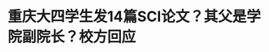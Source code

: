 <!DOCTYPE html>
<html lang="zh-CN">

<head>
    
<title>重庆大四学生发14篇SCI论文？其父是学院副院长？校方回应_腾讯新闻</title>
<meta name="keywords" content="sci论文,刘某华,重庆大学,重庆,论文,化学化工学院,发明专利,本科生,大四">
<meta name="description" content="封面新闻记者      5月7日，《重庆这8位同学获国家奖学金》的微信公众号推文提到，来自重庆大学化学化工学院四年级的学生刘某乔已发表十余篇SCI论文，并获得多项国家发明专利授权。有网友质疑：作为本....">
<meta name="author" content="腾讯网">
<meta name="copyright" content="Copyright 1998 - 2025 Tencent. All Rights Reserved">
<meta property="og:type" content="news" />

<meta property="og:title" content="重庆大四学生发14篇SCI论文？其父是学院副院长？校方回应_腾讯新闻" />
<meta property="og:description" content="封面新闻记者      5月7日，《重庆这8位同学获国家奖学金》的微信公众号推文提到，来自重庆大学化学化工学院四年级的学生刘某乔已发表十余篇SCI论文，并获得多项国家发明专利授权。有网友质疑：作为本...." />
<meta property="og:url" content="https://news.qq.com/rain/a/20250508A08HMK00" />
<meta property="og:image" content="https://inews.gtimg.com/news_ls/Oyx5xnhVwDQJm0YjJiZgPdUQU7xaWGm0tjPOfzeGyphLMAA_640330/0" />
<meta property="article:author" content="封面新闻" />
<meta property="article:published_time" content="2025-05-08 20:11:09" />
<meta property="category" content="edu" />

<meta name="baidu-site-verification" content="jJeIJ5X7pP" />
    <meta charset="utf-8" />
<meta http-equiv="X-UA-Compatible" content="IE=Edge" />
<meta name="viewport" content="width=device-width, initial-scale=1, shrink-to-fit=no" />
<link rel="dns-prefetch" href="mat1.gtimg.com">
<link rel="dns-prefetch" href="i.news.qq.com">
<link rel="shortcut icon" href="https://mat1.gtimg.com/qqcdn/qqindex2021/favicon.ico">
<script nomodule="true" src="https://mat1.gtimg.com/qqcdn/qqindex2021/common-static/20240515201444/core3-37-1.min.js"></script>
<script>
  try {
    if (!window.IntersectionObserver) {
      var observerScript = document.createElement('script');
      observerScript.src = "https://mat1.gtimg.com/qqcdn/qqindex2021/common-static/20241024141058/intersection-observer-polyfill.js";
      document.head.appendChild(observerScript);
    }
  } catch (error) {}
</script>

<script>
  try {
    if (!Element.prototype.scrollTo) {
      var scrollScript = document.createElement('script');
      scrollScript.src = "https://mat1.gtimg.com/qqcdn/qqindex2021/common-static/20241025153001/scroll-behavior-polyfill.js";
      document.head.appendChild(scrollScript);
    }
  } catch (error) {}
</script>
<script>
  try {
    if ('scrollRestoration' in window.history) {
      window.history.scrollRestoration = 'manual';
    }
    window.isPcClient = Boolean(window.electron) && (
      window.navigator.userAgent.indexOf('pc-client') > 0 ||
      window.navigator.userAgent.indexOf('TencentNews') > 0
    );
  } catch {}
</script>
<script>
  try {
    if (window.isPcClient) {
      var bodyStyle = document.createElement('style');
      bodyStyle.innerText = 'body{ zoom: 0.95 }';
      document.head.appendChild(bodyStyle);
    }
  } catch {}
</script>
<script>
  window.DATA = {"url":"https://view.inews.qq.com/a/20250508A08HMK00","article_id":"20250508A08HMK00","article_type":"0","title":"重庆大四学生发14篇SCI论文？其父是学院副院长？校方回应","desc":"封面新闻记者      5月7日，《重庆这8位同学获国家奖学金》的微信公众号推文提到，来自重庆大学化学化工学院四年级的学生刘某乔已发表十余篇SCI论文，并获得多项国家发明专利授权。有网友质疑：作为本....","iNewsRecommendLevel":1,"abstract":"封面新闻记者      5月7日，《重庆这8位同学获国家奖学金》的微信公众号推文提到，来自重庆大学化学化工学院四年级的学生刘某乔已发表十余篇SCI论文，并获得多项国家发明专利授权。有网友质疑：作为本....","catalog1":"edu","ad_channel_sign":"edu","introduction":"","media":"封面新闻","media_id":"5109115","pubtime":"2025-05-08 20:11:09","comment_id":"8410325562","political":0,"cmsId":"20250508A08HMK00","cms_id":"20250508A08HMK00","closeAllAd":0,"closeAllFavorite":false,"originContent":{"directory":{"ai_list":null,"enable":2,"list":null},"key_points_show":["重庆大学化学化工学院四年级学生刘某乔已发表14篇SCI论文，并获得多项国家发明专利授权，引发网友质疑其学术能力。","然而，通过中国知网检索发现，这些发明专利的第一发明人均非刘某乔，其中有12项第一作者为刘某华，其余两项也出现了刘某华的名字。","刘某华系重庆大学研究生院副院长、教授，与刘某乔系父女关系。","重庆大学化学化工学院相关工作人员表示，学校已关注到相关情况，相关部门正在调查处理中。"],"text":"\u003cdiv class=\"rich_media_content\"\u003e\u003c!--NO_AD_ERROR_3_2I1--\u003e\u003cp style=\"line-height: 30px; margin-bottom: 30px; text-align: justify\" class=\"formatted\"\u003e\u003cspan style=\"font-size: 19px\"\u003e封面新闻记者\u003c/span\u003e\u003c/p\u003e\u003cp style=\"line-height: 30px; margin-bottom: 30px; text-align: justify\" class=\"formatted\"\u003e\u003cspan style=\"font-size: 19px\"\u003e5月7日，《重庆这8位同学获国家奖学金》的微信公众号推文提到，来自重庆大学化学化工学院四年级的学生刘某乔已发表十余篇SCI论文，并获得多项国家发明专利授权。有网友质疑：作为本科生的刘某乔，是否真的取得如此惊人成就？\u003c/span\u003e\u003c!--NO_AD_0--\u003e\u003c!--EOP_0--\u003e\u003c/p\u003e\u003c!--PARAGRAPH_0--\u003e\u003cp style=\"line-height: 30px; margin-bottom: 30px; text-align: justify\" class=\"formatted\"\u003e\u003cspan style=\"font-size: 19px\"\u003e对此，重庆大学化学化工学院相关工作人员向封面新闻回应称，学校已关注到相关情况，相关部门正在调查处理中。\u003c/span\u003e\u003c/p\u003e\u003cp style=\"line-height: 30px; margin-bottom: 30px; text-align: justify\" class=\"formatted min-title\"\u003e\u003cspan style=\"font-size: 21px\"\u003e\u003cstrong\u003e网友质疑刘某乔学术能力\u003c/strong\u003e\u003c/span\u003e\u003c/p\u003e\u003cp style=\"line-height: 30px; margin-bottom: 30px; text-align: justify\" class=\"formatted\"\u003e\u003cspan style=\"font-size: 19px\"\u003e该推文写明，刘某乔是重庆大学化学化工学院化学工程与工艺专业2021级学生，获“微瑞杯”全国大学生化学实验创新设计大赛西南赛区一等奖。她发表了SCI一区期刊论文5篇、SCI二区期刊论文9篇，并获得了国家发明专利授权3项。此外，她还担任两学期助教，累计工作时长60小时，学业帮扶志愿服务时长累计24小时。\u003c/span\u003e\u003c/p\u003e\u003cp style=\"font-size: 19px; line-height: 30px; margin-bottom: 30px; text-align: center\" data-exeditor-arbitrary-box=\"image-box\"\u003e\u003c!--IMG_0--\u003e\u003c/p\u003e\u003cp style=\"line-height: 30px; margin-bottom: 16px; margin-top: -30px; text-align: center\" class=\"formatted\"\u003e\u003cspan style=\"font-size: 15px\"\u003e\u003cspan style=\"color: rgb(127, 127, 127)\"\u003e公众号推文上介绍刘某乔已发表十余篇SCI论文，并获得多项国家发明专利授权。推文截屏图\u003c/span\u003e\u003c/span\u003e\u003c/p\u003e\u003cp style=\"line-height: 30px; margin-bottom: 30px; text-align: justify\" class=\"formatted\"\u003e\u003cspan style=\"font-size: 19px\"\u003e这份耀眼的简历引发网友们的热议。有网友质疑：“本科生真能发表多篇SCI论文？还能获得多项国家发明专利？”还有网友直言：“别再造神了。”\u003c/span\u003e\u003c/p\u003e\u003cp style=\"line-height: 30px; margin-bottom: 30px; text-align: justify\" class=\"formatted\"\u003e\u003cspan style=\"font-size: 19px\"\u003e针对网友们的疑问，封面新闻记者以“刘某乔”为关键词，在中国知网检索发现，自2016年11月8日至2023年6月2日，共有14项发明专利的发明人包括刘某乔。\u003c/span\u003e\u003c/p\u003e\u003cp style=\"font-size: 19px; line-height: 30px; margin-bottom: 30px; text-align: center\" data-exeditor-arbitrary-box=\"image-box\"\u003e\u003c!--IMG_1--\u003e\u003c/p\u003e\u003cp style=\"line-height: 30px; margin-bottom: 16px; margin-top: -30px; text-align: center\" class=\"formatted\"\u003e\u003cspan style=\"font-size: 15px\"\u003e\u003cspan style=\"color: rgb(127, 127, 127)\"\u003e通过中国知网检索，自2016年11月8日至2023年6月2日，共有14项发明专利的发明人中包括刘某乔、刘某华。网站截图\u003c/span\u003e\u003c/span\u003e\u003c/p\u003e\u003cp style=\"line-height: 30px; margin-bottom: 30px; text-align: justify\" class=\"formatted\"\u003e\u003cspan style=\"font-size: 19px\"\u003e记者梳理发现，这14项发明专利中，10项为“发明公开”，4项为“发明授权”。但这14项发明专利的第一发明人均非刘某乔，其中有12项第一作者为刘某华，其余两项也出现了刘某华的名字。重庆大学官网注明，刘某华系该校研究生院副院长、教授。\u003c/span\u003e\u003c!--NO_AD_1--\u003e\u003c!--EOP_1--\u003e\u003c/p\u003e\u003c!--PARAGRAPH_1--\u003e\u003cp style=\"line-height: 30px; margin-bottom: 30px; text-align: justify\" class=\"formatted\"\u003e\u003cspan style=\"font-size: 19px\"\u003e值得注意的是，这些发明专利的最早申请时间为2016年，按时间推算，当时的刘某乔还在读初中。\u003c/span\u003e\u003c/p\u003e\u003cp style=\"line-height: 30px; margin-bottom: 30px; text-align: justify\" class=\"formatted\"\u003e\u003cspan style=\"font-size: 19px\"\u003e在重庆大学知识产权信息服务中心官网上，也能搜到这项发明专利，显示发明人包括刘某华、谷某银、刘某乔等十多人，刘某乔为第三作者，申请人为重庆大学、重庆市第七中学校。\u003c/span\u003e\u003c/p\u003e\u003cp style=\"font-size: 19px; line-height: 30px; margin-bottom: 30px; text-align: center\" data-exeditor-arbitrary-box=\"image-box\"\u003e\u003c!--IMG_2--\u003e\u003c/p\u003e\u003cp style=\"line-height: 30px; margin-bottom: 16px; margin-top: -30px; text-align: center\" class=\"formatted\"\u003e\u003cspan style=\"font-size: 15px\"\u003e\u003cspan style=\"color: rgb(127, 127, 127)\"\u003e在重庆大学知识产权信息服务中心官网上，也能搜到2016年申请的发明专利中，发明人包括刘某乔。\u003c/span\u003e\u003c/span\u003e\u003c/p\u003e\u003cp style=\"line-height: 30px; margin-bottom: 30px; text-align: justify\" class=\"formatted\"\u003e\u003cspan style=\"font-size: 19px\"\u003e针对SCI论文，记者又以“刘某乔”为关键词通过“谷歌学术”搜索，看到13篇SCI论文带有重庆大学刘某乔的名字。不过，在这些论文中，刘某乔均非第一作者，大多为第三、第四作者，其中11篇论文的作者列表中同样出现了刘某华教授的名字。\u003c/span\u003e\u003c!--NO_AD_2--\u003e\u003c!--EOP_2--\u003e\u003c/p\u003e\u003c!--PARAGRAPH_2--\u003e\u003cp style=\"line-height: 30px; margin-bottom: 30px; text-align: justify\" class=\"formatted\"\u003e\u003cspan style=\"font-size: 19px\"\u003eSCI是科学引文索引（Science Citation IndexTM）的简称，与EI（工程索引）、ISTP（科技会议录索引）并列为世界三大科技文献检索系统，是国际公认的进行科学统计与科学评价的主要检索工具。\u003c/span\u003e\u003c!--NO_AD_3--\u003e\u003c!--EOP_3--\u003e\u003c/p\u003e\u003c!--PARAGRAPH_3--\u003e\u003cp style=\"line-height: 30px; margin-bottom: 30px; text-align: justify\" class=\"formatted min-title\"\u003e\u003cspan style=\"font-size: 21px\"\u003e\u003cstrong\u003e刘某乔成绩疑似与其父关联\u003c/strong\u003e\u003c/span\u003e\u003c/p\u003e\u003cp style=\"line-height: 30px; margin-bottom: 30px; text-align: justify\" class=\"formatted\"\u003e\u003cspan style=\"font-size: 19px\"\u003e今年3月18日，重庆大学学生工作公众号曾发布的一条推文提到，学校组织“研途有你”留学分享会，邀请刘某乔做分享。其中个人介绍为，“刘某乔托福成绩97，GRE成绩322。现已获得加州大学伯克利分校（MSSE,Master）、\u003c!--SECURE_LINK_BEGIN_0--\u003e犹他大学\u003c!--SECURE_LINK_END_0--\u003e（冶金工程PhD，全奖）和\u003c!--SECURE_LINK_BEGIN_1--\u003e哥伦比亚大学\u003c!--SECURE_LINK_END_1--\u003e（化学工程Master）的录取通知”。\u003c/span\u003e\u003c/p\u003e\u003cp style=\"font-size: 19px; line-height: 30px; margin-bottom: 30px; text-align: center\" data-exeditor-arbitrary-box=\"image-box\"\u003e\u003c!--IMG_3--\u003e\u003c/p\u003e\u003cp style=\"line-height: 30px; margin-bottom: 16px; margin-top: -30px; text-align: center\" class=\"formatted\"\u003e\u003cspan style=\"font-size: 15px\"\u003e\u003cspan style=\"color: rgb(127, 127, 127)\"\u003e学校公众号推文曾提到过刘某乔。\u003c/span\u003e\u003c/span\u003e\u003c/p\u003e\u003cp style=\"line-height: 30px; margin-bottom: 30px; text-align: justify\" class=\"formatted\"\u003e\u003cspan style=\"font-size: 19px\"\u003e同时，多位重庆大学学生向封面新闻记者透露，该校化学化工学院原副院长、现研究生院副院长刘某华教授与刘某乔系父女关系。学生们怀疑刘某乔取得的成绩与其父有关联。\u003c/span\u003e\u003c!--NO_AD_4--\u003e\u003c!--EOP_4--\u003e\u003c/p\u003e\u003c!--PARAGRAPH_4--\u003e\u003cp style=\"line-height: 30px; margin-bottom: 30px; text-align: justify\" class=\"formatted\"\u003e\u003cspan style=\"font-size: 19px\"\u003e5月8日，封面新闻记者多次致电重庆大学宣传部，想进一步核实相关问题，但电话均无人接听。\u003c/span\u003e\u003c/p\u003e\u003cp style=\"line-height: 30px; margin-bottom: 30px; text-align: justify\" class=\"formatted\"\u003e\u003cspan style=\"font-size: 19px\"\u003e随后，记者联系上重庆大学化学化工学院，工作人员表示，学校已关注到相关情况，“您说的情况这边也关注到了，相关部门正在调查处理。”\u003c/span\u003e\u003c/p\u003e\u003cdiv type=\"x-list_link\" class=\"qqnews_list_link\" style=\"background-color: #F7F7F7; border-radius: 5px; margin-bottom: 24px; padding: 20px 16px 24px 16px; position: relative; text-align: left\"\u003e\u003cdiv style=\"margin-bottom: 20px\"\u003e\u003cspan style=\"background-image: url(\u0026#39;https://new.inews.gtimg.com/tnews/1d01add9-7272-4aa6-8fa3-af6beaeb5038/icon-day.png\u0026#39;); background-size: cover; display: inline-block; height: 18px; margin-right: 2px; position: relative; top: 3px; width: 18px\"\u003e\u003c/span\u003e\u003cspan style=\"font-size: 16px; font-weight: 600; letter-spacing: 0px; line-height: 16px; text-align: justified\"\u003e最新报道\u003c/span\u003e\u003c/div\u003e\u003cp class=\"link_list\"\u003e\u003c!--LINK_0--\u003e\u003c/p\u003e\u003c/div\u003e\u003cdiv powered-by=\"qqnews_ex-editor\"\u003e\u003c/div\u003e\u003cstyle\u003e.rich_media_content{--news-tabel-th-night-color: #444444;--news-font-day-color: #333;--news-font-night-color: #d9d9d9;--news-bottom-distance: 22px}.rich_media_content p:not([data-exeditor-arbitrary-box=image-box]){letter-spacing:.5px;line-height:30px;margin-bottom:var(--news-bottom-distance);word-wrap:break-word}.rich_media_content{color:var(--news-font-day-color);font-size:18px}@media(prefers-color-scheme:dark){body:not([data-weui-theme=light]):not([dark-mode-disable=true]) .rich_media_content p:not([data-exeditor-arbitrary-box=image-box]){letter-spacing:.5px;line-height:30px;margin-bottom:var(--news-bottom-distance);word-wrap:break-word}body:not([data-weui-theme=light]):not([dark-mode-disable=true]) .rich_media_content{color:var(--news-font-night-color)}}.data_color_scheme_dark .rich_media_content p:not([data-exeditor-arbitrary-box=image-box]){letter-spacing:.5px;line-height:30px;margin-bottom:var(--news-bottom-distance);word-wrap:break-word}.data_color_scheme_dark .rich_media_content{color:var(--news-font-night-color)}.data_color_scheme_dark .rich_media_content{font-size:18px}.rich_media_content p[data-exeditor-arbitrary-box=image-box]{margin-bottom:11px}.rich_media_content\u003ediv:not(.qnt-video),.rich_media_content\u003esection{margin-bottom:var(--news-bottom-distance)}.rich_media_content hr{margin-bottom:var(--news-bottom-distance)}.rich_media_content .link_list{margin:0;margin-top:20px;min-height:0!important}.rich_media_content blockquote{background:#f9f9f9;border-left:6px solid #ccc;margin:1.5em 10px;padding:.5em 10px}.rich_media_content blockquote p{margin-bottom:0!important}.data_color_scheme_dark .rich_media_content blockquote{background:#323232}@media(prefers-color-scheme:dark){body:not([data-weui-theme=light]):not([dark-mode-disable=true]) .rich_media_content blockquote{background:#323232}}.rich_media_content ol[data-ex-list]{--ol-start: 1;--ol-list-style-type: decimal;list-style-type:none;counter-reset:olCounter calc(var(--ol-start,1) - 1);position:relative}.rich_media_content ol[data-ex-list]\u003eli\u003e:first-child::before{content:counter(olCounter,var(--ol-list-style-type)) '. ';counter-increment:olCounter;font-variant-numeric:tabular-nums;display:inline-block}.rich_media_content ul[data-ex-list]{--ul-list-style-type: circle;list-style-type:none;position:relative}.rich_media_content ul[data-ex-list].nonUnicode-list-style-type\u003eli\u003e:first-child::before{content:var(--ul-list-style-type) ' ';font-variant-numeric:tabular-nums;display:inline-block;transform:scale(0.5)}.rich_media_content ul[data-ex-list].unicode-list-style-type\u003eli\u003e:first-child::before{content:var(--ul-list-style-type) ' ';font-variant-numeric:tabular-nums;display:inline-block;transform:scale(0.8)}.rich_media_content ol:not([data-ex-list]){padding-left:revert}.rich_media_content ul:not([data-ex-list]){padding-left:revert}.rich_media_content table{display:table;border-collapse:collapse;margin-bottom:var(--news-bottom-distance)}.rich_media_content table th,.rich_media_content table td{word-wrap:break-word;border:1px solid #ddd;white-space:nowrap;padding:2px 5px}.rich_media_content table th{font-weight:700;background-color:#f0f0f0;text-align:left}.rich_media_content table p{margin-bottom:0!important}.data_color_scheme_dark .rich_media_content table th{background:var(--news-tabel-th-night-color)}@media(prefers-color-scheme:dark){body:not([data-weui-theme=light]):not([dark-mode-disable=true]) .rich_media_content table th{background:var(--news-tabel-th-night-color)}}.rich_media_content .qqnews_image_desc,.rich_media_content p[type=om-image-desc]{line-height:20px!important;text-align:center!important;font-size:14px!important;color:#666!important}.rich_media_content div[data-exeditor-arbitrary-box=wrap]:not([data-exeditor-arbitrary-box-special-style]){max-width:100%}.rich_media_content .qqnews-content{--wmfont: 0;--wmcolor: transparent;font-size:var(--wmfont);color:var(--wmcolor);line-height:var(--wmfont)!important;margin-bottom:var(--wmfont)!important}.rich_media_content .qqnews_sign_emphasis{background:#f7f7f7}.rich_media_content .qqnews_sign_emphasis ol{word-wrap:break-word;border:none;color:#5c5c5c;line-height:28px;list-style:none;margin:14px 0 6px;padding:16px 15px 4px}.rich_media_content .qqnews_sign_emphasis p{margin-bottom:12px!important}.rich_media_content .qqnews_sign_emphasis ol\u003eli\u003ep{padding-left:30px}.rich_media_content .qqnews_sign_emphasis ol\u003eli{list-style:none}.rich_media_content .qqnews_sign_emphasis ol\u003eli\u003ep:first-child::before{margin-left:-30px;content:counter(olCounter,decimal) ''!important;counter-increment:olCounter!important;font-variant-numeric:tabular-nums!important;background:#37f;border-radius:2px;color:#fff;font-size:15px;font-style:normal;text-align:center;line-height:18px;width:18px;height:18px;margin-right:12px;position:relative;top:-1px}.data_color_scheme_dark .rich_media_content .qqnews_sign_emphasis{background:#262626}.data_color_scheme_dark .rich_media_content .qqnews_sign_emphasis ol\u003eli\u003ep{color:#a9a9a9}@media(prefers-color-scheme:dark){body:not([data-weui-theme=light]):not([dark-mode-disable=true]) .rich_media_content .qqnews_sign_emphasis{background:#262626}body:not([data-weui-theme=light]):not([dark-mode-disable=true]) .rich_media_content .qqnews_sign_emphasis ol\u003eli\u003ep{color:#a9a9a9}}.rich_media_content h1,.rich_media_content h2,.rich_media_content h3,.rich_media_content h4,.rich_media_content h5,.rich_media_content h6{margin-bottom:var(--news-bottom-distance);font-weight:700}.rich_media_content h1{font-size:20px}.rich_media_content h2,.rich_media_content h3{font-size:19px}.rich_media_content h4,.rich_media_content h5,.rich_media_content h6{font-size:18px}.rich_media_content li:empty{display:none}.rich_media_content ul,.rich_media_content ol{margin-bottom:var(--news-bottom-distance)}.rich_media_content div\u003ep:only-child{margin-bottom:0!important}.rich_media_content .cms-cke-widget-title-wrap p{margin-bottom:0!important}\u003c/style\u003e\u003c/div\u003e","version":"v2"},"originAttribute":{"IMG_0":{"bigOrigUrl":"https://inews.gtimg.com/news_bt/OtlqN-B2tP6SJjTQipsgEzhqKOtuhZIkPVlpl6pFIWAVEAA/0","compressUrl":"https://inews.gtimg.com/news_bt/OtlqN-B2tP6SJjTQipsgEzhqKOtuhZIkPVlpl6pFIWAVEAA/641","desc":"","fullPic":"1","height":1027,"imgurl0":"https://inews.gtimg.com/news_bt/OtlqN-B2tP6SJjTQipsgEzhqKOtuhZIkPVlpl6pFIWAVEAA/0","imgurl1000":"https://inews.gtimg.com/news_bt/OtlqN-B2tP6SJjTQipsgEzhqKOtuhZIkPVlpl6pFIWAVEAA/1000","islong":0,"origUrl":"https://inews.gtimg.com/news_bt/OtlqN-B2tP6SJjTQipsgEzhqKOtuhZIkPVlpl6pFIWAVEAA/641","size":140,"style":"display: inline-block; max-width: 100%; width: 960px","thumb":"https://inews.gtimg.com/news_bt/OtlqN-B2tP6SJjTQipsgEzhqKOtuhZIkPVlpl6pFIWAVEAA_181x181s/0","url":"https://inews.gtimg.com/news_bt/OtlqN-B2tP6SJjTQipsgEzhqKOtuhZIkPVlpl6pFIWAVEAA/641","width":641},"IMG_1":{"bigOrigUrl":"https://inews.gtimg.com/news_bt/OfUaboTCGrVSTY6cK9ok6ICpN5jTJvre0qYAD25N6afIoAA/0","compressUrl":"https://inews.gtimg.com/news_bt/OfUaboTCGrVSTY6cK9ok6ICpN5jTJvre0qYAD25N6afIoAA/641","desc":"","fullPic":"1","height":1296,"imgurl0":"https://inews.gtimg.com/news_bt/OfUaboTCGrVSTY6cK9ok6ICpN5jTJvre0qYAD25N6afIoAA/0","imgurl1000":"https://inews.gtimg.com/news_bt/OfUaboTCGrVSTY6cK9ok6ICpN5jTJvre0qYAD25N6afIoAA/1000","islong":0,"origUrl":"https://inews.gtimg.com/news_bt/OfUaboTCGrVSTY6cK9ok6ICpN5jTJvre0qYAD25N6afIoAA/641","size":145,"style":"display: inline-block; max-width: 100%; width: 960px","thumb":"https://inews.gtimg.com/news_bt/OfUaboTCGrVSTY6cK9ok6ICpN5jTJvre0qYAD25N6afIoAA_181x181s/0","url":"https://inews.gtimg.com/news_bt/OfUaboTCGrVSTY6cK9ok6ICpN5jTJvre0qYAD25N6afIoAA/641","width":641},"IMG_2":{"bigOrigUrl":"https://inews.gtimg.com/news_bt/O0v5ypOBa0dwgiaygq8XaUbbXcJJrEV8SN6C9K5Z8DB5sAA/0","compressUrl":"https://inews.gtimg.com/news_bt/O0v5ypOBa0dwgiaygq8XaUbbXcJJrEV8SN6C9K5Z8DB5sAA/641","desc":"","fullPic":"1","height":775,"imgurl0":"https://inews.gtimg.com/news_bt/O0v5ypOBa0dwgiaygq8XaUbbXcJJrEV8SN6C9K5Z8DB5sAA/0","imgurl1000":"https://inews.gtimg.com/news_bt/O0v5ypOBa0dwgiaygq8XaUbbXcJJrEV8SN6C9K5Z8DB5sAA/1000","islong":0,"origUrl":"https://inews.gtimg.com/news_bt/O0v5ypOBa0dwgiaygq8XaUbbXcJJrEV8SN6C9K5Z8DB5sAA/641","size":136,"style":"display: inline-block; max-width: 100%; width: 960px","thumb":"https://inews.gtimg.com/news_bt/O0v5ypOBa0dwgiaygq8XaUbbXcJJrEV8SN6C9K5Z8DB5sAA_181x181s/0","url":"https://inews.gtimg.com/news_bt/O0v5ypOBa0dwgiaygq8XaUbbXcJJrEV8SN6C9K5Z8DB5sAA/641","width":641},"IMG_3":{"bigOrigUrl":"https://inews.gtimg.com/news_bt/OKtqTJVnIVrqiDIQyJPzpR5cLk7Ts3ovUQA57pm5wOz2AAA/0","compressUrl":"https://inews.gtimg.com/news_bt/OKtqTJVnIVrqiDIQyJPzpR5cLk7Ts3ovUQA57pm5wOz2AAA/641","desc":"","fullPic":"1","height":1299,"imgurl0":"https://inews.gtimg.com/news_bt/OKtqTJVnIVrqiDIQyJPzpR5cLk7Ts3ovUQA57pm5wOz2AAA/0","imgurl1000":"https://inews.gtimg.com/news_bt/OKtqTJVnIVrqiDIQyJPzpR5cLk7Ts3ovUQA57pm5wOz2AAA/1000","islong":0,"origUrl":"https://inews.gtimg.com/news_bt/OKtqTJVnIVrqiDIQyJPzpR5cLk7Ts3ovUQA57pm5wOz2AAA/641","size":204,"style":"display: inline-block; max-width: 100%; width: 960px","thumb":"https://inews.gtimg.com/news_bt/OKtqTJVnIVrqiDIQyJPzpR5cLk7Ts3ovUQA57pm5wOz2AAA_181x181s/0","url":"https://inews.gtimg.com/news_bt/OKtqTJVnIVrqiDIQyJPzpR5cLk7Ts3ovUQA57pm5wOz2AAA/641","width":641},"LINK_0":{"articletype":"0","enable":"1","id":"20250508A08P1B00","showTitle":"大四本科生已发14篇SCI论文？重庆大学：成立专项工作组核实","timestamp":1746708093,"title":"大四本科生已发14篇SCI论文？重庆大学：成立专项工作组核实","url":"https://view.inews.qq.com/a/20250508A08P1B00"}},"selfDeclare":{},"userAddress":"四川","card":{"chlid":"5109115","chlname":"封面新闻","desc":"封面新闻重点服务网络原住民，提供海量、多元化、个性化、年轻化的新闻与资讯。","icon":"https://inews.gtimg.com/newsapp_ls/0/15494483664/0","msgEntry":1,"uin":"ec72ac0acc00ea1d17e139d4ecf23e72ed","update_frequency":"0","vip_desc":"封面新闻官方账号","vip_icon_night":"http://inews.gtimg.com/newsapp_ls/0/14876049528/0","vip_place":"left","vip_type":"30013","vip_icon":"http://inews.gtimg.com/newsapp_ls/0/14876049251/0","vip_type_new":"30013","suid":"8QMd1nxd5IMauTs=","liveInfo":{"roomID":"1366703417","roomStatus":"2","cms_id":"PLV2025050806256100","article_type":"575"},"cpLevel":1},"interationCount":{"like":47,"collect":27,"share":108},"payment_info":{},"article_is_pay":false,"payment_column_info_v1":{"is_column_pay":false,"read_count_all":0},"tag_info_item":null,"contentWordsNum":1294,"extraProperty":{"FeedbackDetailDisableInsert":1,"zanSkinType":""},"relateWelfare":{},"aiSwitch":true,"isOversize":false,"videoArr":[]};
</script>
<script>
  window.channelInfo = {"channelConfig":{"channelNav":[{"_auto_id":"1","active_alien_img":"","alien_img":"","channel_id":"news_news_home","is_local":"0","link":"https://www.qq.com","name_cn":"首页","name_en":"home"},{"_auto_id":"2","active_alien_img":"","alien_img":"","channel_id":"news_news_top","is_local":"0","link":"","name_cn":"要闻","name_en":"news"},{"_auto_id":"4","active_alien_img":"","alien_img":"","channel_id":"news_news_bj","is_local":"1","link":"","name_cn":"北京","name_en":"bj"},{"_auto_id":"5","active_alien_img":"","alien_img":"","channel_id":"news_news_finance","is_local":"0","link":"","name_cn":"财经","name_en":"finance"},{"_auto_id":"6","active_alien_img":"","alien_img":"","channel_id":"news_news_tech","is_local":"0","link":"","name_cn":"科技","name_en":"tech"},{"_auto_id":"7","active_alien_img":"","alien_img":"","channel_id":"tv","is_local":"0","link":"https://v.qq.com/channel/tv/?ptag=qqnews","name_cn":"电视剧","name_en":"tv"},{"_auto_id":"8","active_alien_img":"","alien_img":"","channel_id":"news_news_qa","is_local":"0","link":"","name_cn":"热问","name_en":"qa"},{"_auto_id":"9","active_alien_img":"","alien_img":"","channel_id":"news_news_ent","is_local":"0","link":"","name_cn":"娱乐","name_en":"ent"},{"_auto_id":"10","active_alien_img":"","alien_img":"","channel_id":"variety","is_local":"0","link":"https://v.qq.com/channel/variety/?ptag=qqnews","name_cn":"综艺","name_en":"variety"},{"_auto_id":"11","active_alien_img":"","alien_img":"","channel_id":"news_news_sports","is_local":"0","link":"","name_cn":"体育","name_en":"sports"},{"_auto_id":"13","active_alien_img":"","alien_img":"","channel_id":"news_news_nba","is_local":"0","link":"","name_cn":"NBA","name_en":"nba"},{"_auto_id":"14","active_alien_img":"","alien_img":"","channel_id":"news_news_world","is_local":"0","link":"","name_cn":"国际","name_en":"world"},{"_auto_id":"15","active_alien_img":"","alien_img":"","channel_id":"news_news_mil","is_local":"0","link":"","name_cn":"军事","name_en":"milite"},{"_auto_id":"16","active_alien_img":"","alien_img":"","channel_id":"news_news_auto","is_local":"0","link":"","name_cn":"汽车","name_en":"auto"},{"_auto_id":"17","active_alien_img":"","alien_img":"","channel_id":"news_news_house","is_local":"0","link":"","name_cn":"房产","name_en":"house"},{"_auto_id":"18","active_alien_img":"","alien_img":"","channel_id":"news_news_edu","is_local":"0","link":"","name_cn":"教育","name_en":"edu"},{"_auto_id":"19","active_alien_img":"","alien_img":"","channel_id":"news_news_antip","is_local":"0","link":"","name_cn":"健康","name_en":"health"},{"_auto_id":"20","active_alien_img":"","alien_img":"","channel_id":"news_news_video","is_local":"0","link":"","name_cn":"视频","name_en":"video"},{"_auto_id":"21","active_alien_img":"","alien_img":"","channel_id":"news_news_game","is_local":"0","link":"","name_cn":"游戏","name_en":"games"},{"_auto_id":"22","active_alien_img":"","alien_img":"","channel_id":"news_news_nchupin","is_local":"0","link":"","name_cn":"眼界","name_en":"chupin"},{"_auto_id":"24","active_alien_img":"","alien_img":"","channel_id":"news_news_football","is_local":"0","link":"","name_cn":"足球","name_en":"football"},{"_auto_id":"25","active_alien_img":"","alien_img":"","channel_id":"news_news_kepu","is_local":"0","link":"","name_cn":"科学","name_en":"kepu"},{"_auto_id":"26","active_alien_img":"","alien_img":"","channel_id":"news_news_digi","is_local":"0","link":"","name_cn":"数码","name_en":"digi"},{"_auto_id":"28","active_alien_img":"","alien_img":"","channel_id":"ymzx","is_local":"0","link":"https://gamer.qq.com/v2/cloudgame/game/96897?ichannel=txxwpc0Ftxxwpc1","name_cn":"元梦之星","name_en":"news_news_ymzx"},{"_auto_id":"31","active_alien_img":"","alien_img":"","channel_id":"movie","is_local":"0","link":"https://v.qq.com/channel/movie/?ptag=qqnews","name_cn":"电影","name_en":"movie"},{"_auto_id":"32","active_alien_img":"","alien_img":"","channel_id":"news_news_esport","is_local":"0","link":"","name_cn":"电竞","name_en":"esport"},{"_auto_id":"34","active_alien_img":"","alien_img":"","channel_id":"news_news_history","is_local":"0","link":"","name_cn":"历史","name_en":"history"},{"_auto_id":"35","active_alien_img":"","alien_img":"","channel_id":"news_news_baby","is_local":"0","link":"","name_cn":"育儿","name_en":"baby"},{"_auto_id":"36","active_alien_img":"","alien_img":"","channel_id":"hbjy","is_local":"0","link":"https://gp.qq.com/act/a20250421mnqlx/news.shtml","name_cn":"和平精英","name_en":"news_news_hbjy"},{"_auto_id":"37","active_alien_img":"","alien_img":"","channel_id":"cloud_gamer","is_local":"0","link":"https://gamer.qq.com/?ichannel=txxwpc0Ftxxwpc1","name_cn":"云游戏","name_en":"cloud_gamer"},{"_auto_id":"38","active_alien_img":"","alien_img":"","channel_id":"news_news_lic","is_local":"0","link":"","name_cn":"理财","name_en":"finance_licai"},{"_auto_id":"39","active_alien_img":"","alien_img":"","channel_id":"news_news_istock","is_local":"0","link":"","name_cn":"股票","name_en":"finance_stock"},{"_auto_id":"40","active_alien_img":"","alien_img":"","channel_id":"ren_min_shi_pin","is_local":"0","link":"https://news.qq.com/omn/author/8QMd3Hld74cbujbY?tab=om_video","name_cn":"人民视频","name_en":"ren_min_shi_pin"},{"_auto_id":"41","active_alien_img":"","alien_img":"","channel_id":"news_news_weather","is_local":"0","link":"https://tianqi.qq.com/index.htm","name_cn":"天气","name_en":"weather"}]}};
</script>
<script>
  window.articleConfig = {"rightConfig":[{"_auto_id":"1","category_key":"default","modules":"{\"moduleList\":[{\"title\":\"作者其他文章\",\"id\":\"user_article\"},{\"title\":\"精选视频\",\"id\":\"video_album\",\"videoType\":\"tag\",\"videoId\":\"aUepxrtchGM=\",\"isSticky\":0},{\"title\":\"下载条\",\"id\":\"download_banner\",\"isSticky\":1},{\"title\":\"热点榜\",\"id\":\"hot_rank_list\",\"isSticky\":1},{\"title\":\"广告推广\",\"id\":\"ssp_ad_module\",\"category\":\"ad_ssp\",\"loid\":\"109\",\"isSticky\":1},{\"title\":\"广告推广位\",\"id\":\"c2s_ad_module\",\"category\":\"right_c2s\",\"path\":\"QQcom_all_Rectangle-1|QQcom_all_Rectangle-2|QQcom_all_Rectangle-3\",\"isSticky\":1}]}"},{"_auto_id":"2","category_key":"ent","modules":"{\"moduleList\":[{\"title\":\"作者其他文章\",\"id\":\"user_article\"},{\"title\":\"精选视频\",\"id\":\"video_album\",\"videoType\":\"tag\",\"videoId\":\"aUepxrtchGM=\"},{\"title\":\"下载条\",\"id\":\"download_banner\",\"isSticky\":1},{\"title\":\"热点榜\",\"id\":\"hot_rank_list\",\"isSticky\":1},{\"title\":\"广告推广\",\"id\":\"ssp_ad_module\",\"category\":\"ad_ssp\",\"loid\":\"109\",\"isSticky\":1},{\"title\":\"广告推广\",\"id\":\"ssp_ad_module\",\"category\":\"ad_ssp\",\"loid\":\"117\",\"isSticky\":1}]}"},{"_auto_id":"3","category_key":"game","modules":"{\"moduleList\":[{\"title\":\"作者其他文章\",\"id\":\"user_article\"},{\"title\":\"精选视频\",\"id\":\"video_album\",\"videoType\":\"tag\",\"videoId\":\"aUepxrtchGM=\"},{\"title\":\"热门游戏\",\"id\":\"recommend_game\",\"isSticky\":0},{\"title\":\"下载条\",\"id\":\"download_banner\",\"isSticky\":1},{\"title\":\"热点榜\",\"id\":\"hot_rank_list\",\"isSticky\":1},{\"title\":\"广告推广\",\"id\":\"ssp_ad_module\",\"category\":\"ad_ssp\",\"loid\":\"109\",\"isSticky\":1},{\"title\":\"广告推广位\",\"id\":\"c2s_ad_module\",\"category\":\"right_c2s\",\"path\":\"QQcom_all_Rectangle-1|QQcom_all_Rectangle-2|QQcom_all_Rectangle-3\",\"isSticky\":1}]}"},{"_auto_id":"4","category_key":"tech","modules":"{\"moduleList\":[{\"title\":\"作者其他文章\",\"id\":\"user_article\"},{\"title\":\"精选视频\",\"id\":\"video_album\",\"videoType\":\"tag\",\"videoId\":\"aUepxrtchGM=\"},{\"title\":\"下载条\",\"id\":\"download_banner\",\"isSticky\":1},{\"title\":\"热点榜\",\"id\":\"hot_rank_list\",\"isSticky\":1},{\"title\":\"广告推广\",\"id\":\"ssp_ad_module\",\"category\":\"ad_ssp\",\"loid\":\"109\",\"isSticky\":1},{\"title\":\"广告推广位\",\"id\":\"c2s_ad_module\",\"category\":\"right_c2s\",\"path\":\"QQcom_all_Rectangle-1|QQcom_all_Rectangle-2|QQcom_all_Rectangle-3\",\"isSticky\":1}]}"},{"_auto_id":"5","category_key":"finance","modules":"{\"moduleList\":[{\"title\":\"作者其他文章\",\"id\":\"user_article\"},{\"title\":\"精选视频\",\"id\":\"video_album\",\"videoType\":\"tag\",\"videoId\":\"aUepxrtchGM=\"},{\"title\":\"下载条\",\"id\":\"download_banner\",\"isSticky\":1},{\"title\":\"热点榜\",\"id\":\"hot_rank_list\",\"isSticky\":1},{\"title\":\"广告推广\",\"id\":\"ssp_ad_module\",\"category\":\"ad_ssp\",\"loid\":\"109\",\"isSticky\":1},{\"title\":\"广告推广位\",\"id\":\"c2s_ad_module\",\"category\":\"right_c2s\",\"path\":\"QQcom_all_Rectangle-1|QQcom_all_Rectangle-2|QQcom_all_Rectangle-3\",\"isSticky\":1}]}"},{"_auto_id":"6","category_key":"news","modules":"{\"moduleList\":[{\"title\":\"作者其他文章\",\"id\":\"user_article\"},{\"title\":\"精选视频\",\"id\":\"video_album\",\"videoType\":\"tag\",\"videoId\":\"aUepxrtchGM=\"},{\"title\":\"下载条\",\"id\":\"download_banner\",\"isSticky\":1},{\"title\":\"热点榜\",\"id\":\"hot_rank_list\",\"isSticky\":1},{\"title\":\"广告推广\",\"id\":\"ssp_ad_module\",\"category\":\"ad_ssp\",\"loid\":\"109\",\"isSticky\":1},{\"title\":\"广告推广位\",\"id\":\"c2s_ad_module\",\"category\":\"right_c2s\",\"path\":\"QQcom_all_Rectangle-1|QQcom_all_Rectangle-2|QQcom_all_Rectangle-3\",\"isSticky\":1}]}"},{"_auto_id":"7","category_key":"fashion","modules":"{\"moduleList\":[{\"title\":\"作者其他文章\",\"id\":\"user_article\"},{\"title\":\"精选视频\",\"id\":\"video_album\",\"videoType\":\"tag\",\"videoId\":\"aUepxrtchGM=\"},{\"title\":\"下载条\",\"id\":\"download_banner\",\"isSticky\":1},{\"title\":\"热点榜\",\"id\":\"hot_rank_list\",\"isSticky\":1},{\"title\":\"广告推广\",\"id\":\"ssp_ad_module\",\"category\":\"ad_ssp\",\"loid\":\"109\",\"isSticky\":1},{\"title\":\"广告推广位\",\"id\":\"c2s_ad_module\",\"category\":\"right_c2s\",\"path\":\"QQcom_all_Rectangle-1|QQcom_all_Rectangle-2|QQcom_all_Rectangle-3\",\"isSticky\":1}]}"},{"_auto_id":"8","category_key":"sports","modules":"{\"moduleList\":[{\"title\":\"作者其他文章\",\"id\":\"user_article\"},{\"title\":\"精选视频\",\"id\":\"video_album\",\"videoType\":\"tag\",\"videoId\":\"aUepxrtchGM=\"},{\"title\":\"下载条\",\"id\":\"download_banner\",\"isSticky\":1},{\"title\":\"热点榜\",\"id\":\"hot_rank_list\",\"isSticky\":1},{\"title\":\"广告推广\",\"id\":\"ssp_ad_module\",\"category\":\"ad_ssp\",\"loid\":\"109\",\"isSticky\":1},{\"title\":\"广告推广位\",\"id\":\"c2s_ad_module\",\"category\":\"right_c2s\",\"path\":\"QQcom_all_Rectangle-1|QQcom_all_Rectangle-2|QQcom_all_Rectangle-3\",\"isSticky\":1}]}"},{"_auto_id":"9","category_key":"health","modules":"{\"moduleList\":[{\"title\":\"作者其他文章\",\"id\":\"user_article\"},{\"title\":\"精选视频\",\"id\":\"video_album\",\"videoType\":\"tag\",\"videoId\":\"aUepxrtchGM=\"},{\"title\":\"下载条\",\"id\":\"download_banner\",\"isSticky\":1},{\"title\":\"热点榜\",\"id\":\"hot_rank_list\",\"isSticky\":1},{\"title\":\"广告推广\",\"id\":\"ssp_ad_module\",\"category\":\"ad_ssp\",\"loid\":\"109\",\"isSticky\":1},{\"title\":\"广告推广位\",\"id\":\"c2s_ad_module\",\"category\":\"right_c2s\",\"path\":\"QQcom_all_Rectangle-1|QQcom_all_Rectangle-2|QQcom_all_Rectangle-3\",\"isSticky\":1}]}"},{"_auto_id":"10","category_key":"nba","modules":"{\"moduleList\":[{\"title\":\"作者其他文章\",\"id\":\"user_article\"},{\"title\":\"精选视频\",\"id\":\"video_album\",\"videoType\":\"tag\",\"videoId\":\"aUepxrtchGM=\"},{\"title\":\"下载条\",\"id\":\"download_banner\",\"isSticky\":1},{\"title\":\"热点榜\",\"id\":\"hot_rank_list\",\"isSticky\":1},{\"title\":\"广告推广\",\"id\":\"ssp_ad_module\",\"category\":\"ad_ssp\",\"loid\":\"109\",\"isSticky\":1},{\"title\":\"广告推广位\",\"id\":\"c2s_ad_module\",\"category\":\"right_c2s\",\"path\":\"QQcom_all_Rectangle-1|QQcom_all_Rectangle-2|QQcom_all_Rectangle-3\",\"isSticky\":1}]}"},{"_auto_id":"11","category_key":"edu","modules":"{\"moduleList\":[{\"title\":\"作者其他文章\",\"id\":\"user_article\"},{\"title\":\"精选视频\",\"id\":\"video_album\",\"videoType\":\"tag\",\"videoId\":\"aUWpxLNdg2c=\"},{\"title\":\"下载条\",\"id\":\"download_banner\",\"isSticky\":1},{\"title\":\"热点榜\",\"id\":\"hot_rank_list\",\"isSticky\":1},{\"title\":\"广告推广\",\"id\":\"ssp_ad_module\",\"category\":\"ad_ssp\",\"loid\":\"109\",\"isSticky\":1},{\"title\":\"广告推广位\",\"id\":\"c2s_ad_module\",\"category\":\"right_c2s\",\"path\":\"QQcom_all_Rectangle-1|QQcom_all_Rectangle-2|QQcom_all_Rectangle-3\",\"isSticky\":1}]}"},{"_auto_id":"12","category_key":"ad","modules":"{\"moduleList\":[{\"title\":\"广告推广\",\"id\":\"ssp_ad_module\",\"category\":\"ad_ssp\",\"loid\":\"109\",\"isSticky\":1},{\"title\":\"广告推广位\",\"id\":\"c2s_ad_module\",\"category\":\"right_c2s\",\"path\":\"QQcom_all_Rectangle-1|QQcom_all_Rectangle-2|QQcom_all_Rectangle-3\",\"isSticky\":1}]}"}],"tonglanAdConfig":[{"_auto_id":"1","modules":"{\"moduleList\":[{\"title\":\"广告推广位\",\"id\":\"top\",\"category\":\"top_c2s\",\"path\":\"QQcom_all_Width1-1\"},{\"title\":\"广告推广位\",\"id\":\"bottom\",\"category\":\"bottom_c2s\",\"path\":\"QQcom_all_Width1-2\"}]}"}],"bottomConfig":[],"videoAdConfig":[{"_auto_id":"1","normal_time":"10","switch":"1","video_count":"0","video_time":"0"}],"rightGameConfig":[{"_auto_id":"2","desc":"连续登录送游戏钻石，群雄共聚称霸沙城","icon":"https://inews.gtimg.com/newsapp_bt/0/0627161037914_3816/0","link":"https://s.iwan.qq.com/opengame/tenvideo/index.html?hidestatusbar=1&hidetitlebar=1&immersive=1&syswebview=1&landscape=1&gameid=49085&url=https%3A%2F%2Fgz-file.91ninthpalace.com%2Fwzzx%2Findex_tencent_iwan.html%20&ref_ele=90015","name":"王者之心2"},{"_auto_id":"3","desc":"上线送VIP！万人同屏横扫沙城","icon":"https://inews.gtimg.com/newsapp_bt/0/0627155752146_4584/0","link":"https://s.iwan.qq.com/opengame/tenvideo/index.html?hidestatusbar=1&hidetitlebar=1&immersive=1&landscape=1&syswebview=1&gameid=47203&url=https%3A%2F%2Fcqss2login.bigrnet.com%2Fiwan%2Fh5%2Fplay%2Floading&ref_ele=90015","name":"传奇盛世"},{"_auto_id":"4","desc":"超高爆率，经典玩法","icon":"https://inews.gtimg.com/newsapp_bt/0/0627160641137_9103/0","link":"https://s.iwan.qq.com/opengame/tenvideo/index.html?hidestatusbar=1&hidetitlebar=1&immersive=1&syswebview=1&gameid=43803&url=https%3A%2F%2Fsdk.mxzgame.com%2FGames%2Fportal%2F108337%2FTXVApp&ref_ele=90015","name":"新不良人"},{"_auto_id":"6","desc":"超多福利登录即领，海量游戏任你畅玩","icon":"https://inews.gtimg.com/newsapp_bt/0/111315495935_3595/0","link":"https://dldir3.qq.com/minigamefile/webdownloads/QQGameMini_silent_1002020001_cid0.exe","name":"QQ游戏大厅"},{"_auto_id":"7","desc":"纯正经典玩法，欢乐挑战赛火热来袭","icon":"https://inews.gtimg.com/newsapp_bt/0/070918050891_4971/0","link":"https://minigame.qq.com/h5game_frame_test/?appid=200904&ifid=1502020001","name":"欢乐斗地主"},{"_auto_id":"8","desc":"新服大放送，享赚你就来","icon":"https://inews.gtimg.com/newsapp_bt/0/0627154608860_7318/0","link":"https://s.iwan.qq.com/opengame/tenvideo/index.html?hidestatusbar=1&hidetitlebar=1&immersive=1&syswebview=1&landscape=1&gameid=43403&url=https%3A%2F%2Flogin-wxxyx2-bzsc.jikewan.com%2Fgame%2Fcqtxvideo.html&ref_ele=90015","name":"百战沙城"},{"_auto_id":"9","desc":"全新极速版本爽玩！送新武魂转换卡","icon":"https://inews.gtimg.com/newsapp_bt/0/1016115936984_7153/0","link":"https://s.iwan.qq.com/opengame/tenvideo/index.html?hidestatusbar=1&hidetitlebar=1&immersive=1&syswebview=1&gameid=51477&url=https%3A%2F%2Fh5sdk.cdqcwl.com%2Fsdk%2Ftxaiwandefault%2Fce43a6806214ed5b3e2227ca7e99e27a%2F2231&ref_ele=90015","name":"斗罗大陆"},{"_auto_id":"10","desc":"原汁原味，正版授权","icon":"https://inews.gtimg.com/newsapp_bt/0/0627160844946_1794/0","link":"https://s.iwan.qq.com/opengame/tenvideo/index.html?hidetitlebar=1&immersive=1&syswebview=1&landscape=1&gameid=37275&url=https%3A%2F%2Fsdk.mxzgame.com%2FGames%2Fportal%2F100211%2FTXVApp&ref_ele=90015","name":"原始传奇"},{"_auto_id":"11","desc":"登录领神秘巨星，打造巅峰阵容","icon":"https://inews.gtimg.com/newsapp_bt/0/0701170959368_8122/0","link":"https://s.iwan.qq.com/opengame/tenvideo/index.html?hidestatusbar=1&hidetitlebar=1&immersive=1&syswebview=1&gameid=40591&url=https%3A%2F%2Frh.diaigame.com%2Fh5plat%2Fplay%2Fpackage_code%2FP0012462&ref_ele=90015","name":"巅峰冠军足球"},{"_auto_id":"12","desc":"赛季制实时PVP联机对战","icon":"https://inews.gtimg.com/newsapp_bt/0/0701165259701_7142/0","link":"https://s.iwan.qq.com/opengame/tenvideo/index.html?hidestatusbar=1&hidetitlebar=1&immersive=1&syswebview=1&gameid=49634&url=https%3A%2F%2Ffootball.shenshoucdn.com%2Ffootball_new%2Fh5%2Ftxsp%2Findex.html&ref_ele=90015","name":"球场风云"},{"_auto_id":"13","desc":"专注超爽打宝体验","icon":"https://inews.gtimg.com/newsapp_bt/0/0627154956673_3154/0","link":"https://s.iwan.qq.com/opengame/tenvideo/index.html?hidestatusbar=1&hidetitlebar=1&immersive=1&syswebview=1&gameid=41057&url=https%3A%2F%2Fh5apily.fire2333.com%2Fh5sdk%2Ftxshipin%2Findex%2F3200222%2F3200112&ref_ele=90015","name":"传奇至尊"},{"_auto_id":"16","desc":"火爆新服，福利满满","icon":"https://inews.gtimg.com/newsapp_bt/0/0701171307639_4759/0","link":"https://s.iwan.qq.com/opengame/tenvideo/index.html?hidestatusbar=1&hidetitlebar=1&immersive=1&syswebview=1&gameid=50335&url=https%3A%2F%2Fh5-union-cdn.pptgame.cn%2Findex.html%3Ftx_package_id%3D10202%20&ref_ele=90015","name":"火源战纪"},{"_auto_id":"17","desc":"魔幻风格，超大场面","icon":"https://inews.gtimg.com/newsapp_bt/0/0701171500721_6895/0","link":"https://s.iwan.qq.com/opengame/tenvideo/index.html?hidestatusbar=1&hidetitlebar=1&immersive=1&syswebview=1&gameid=33112&url=https%3A%2F%2Fcsjs-tx.ebibi.com%2Fgame%2Fh5iwan-wwzs%2Fmain%2Findex.html&ref_ele=90015","name":"万王之神"},{"_auto_id":"19","desc":"经典神话背景，高清细腻画质","icon":"https://inews.gtimg.com/newsapp_bt/0/0709181543493_4955/0","link":"https://s.iwan.qq.com/opengame/tenvideo/index.html?hidestatusbar=1&hidetitlebar=1&immersive=1&syswebview=1&gameid=39686&url=https%3A%2F%2Fsdk.gz.1253361160.clb.myqcloud.com%2FGames%2Fportal%2F108311%2FTXVApp&ref_ele=90015","name":"凡人神将传"}]};
</script>
<script src="https://mat1.gtimg.com/www/js/emonitor/custom_ed041a23.js" charset="utf-8"></script>
<script>
  try {
    window.emonitorIns = emonitor.create({
      name: 'newsqq_normalArticle',
      atta: {
        name: 'newsqq',
      },
      mode: '007',
    });
  } catch (err) {
    console.warn(err);
  }
</script>
<link href="https://mat1.gtimg.com/qqcdn/qqindex2021/common-static/hel/qqnews-pc-dc_20250429075631/static/css/static.css" rel="stylesheet">

<script>window.__HEL_PRESET_META__={"qqnews-pc-components":{"app":{"id":1366,"name":"qqnews-pc-components","app_group_name":"qqnews-pc-components","proj_ver":{"map":{},"utime":0},"online_version":"qqnews-pc-components_20250306025658","build_version":"qqnews-pc-components_20250429075334","update_at":"2025-04-29T11:54:47.000Z","desc":"set by [init], from container [formal.pc.dc.tj100995] worker [1]"},"version":{"sub_app_name":"qqnews-pc-components","sub_app_version":"qqnews-pc-components_20250429075334","src_map":{"webDirPath":"https://mat1.gtimg.com/qqcdn/qqindex2021/common-static/hel/qqnews-pc-components_20250429075334","htmlIndexSrc":"https://mat1.gtimg.com/qqcdn/qqindex2021/common-static/hel/qqnews-pc-components_20250429075334/index.html","extractMode":"all","iframeSrc":"","chunkCssSrcList":["https://mat1.gtimg.com/qqcdn/qqindex2021/common-static/hel/qqnews-pc-components_20250429075334/static/css/index.css"],"chunkJsSrcList":["https://mat1.gtimg.com/qqcdn/qqindex2021/common-static/hel/qqnews-pc-components_20250429075334/static/js/index.js"],"staticCssSrcList":[],"staticJsSrcList":["https://mat1.gtimg.com/qqcdn/qqindex2021/static/20231212123233/react.production.min.js","https://mat1.gtimg.com/qqcdn/qqindex2021/static/20231212123233/react-dom.production.min.js","https://mat1.gtimg.com/qqcdn/qqindex2021/common-static/hel/hel-base-v16.js"],"relativeCssSrcList":[],"relativeJsSrcList":[],"privCssSrcList":[],"srvModSrcList":[],"headAssetList":[{"tag":"staticScript","append":false,"attrs":{"src":"https://mat1.gtimg.com/qqcdn/qqindex2021/static/20231212123233/react.production.min.js"}},{"tag":"staticScript","append":false,"attrs":{"src":"https://mat1.gtimg.com/qqcdn/qqindex2021/static/20231212123233/react-dom.production.min.js"}},{"tag":"staticScript","append":false,"attrs":{"src":"https://mat1.gtimg.com/qqcdn/qqindex2021/common-static/hel/hel-base-v16.js"}},{"tag":"script","append":true,"attrs":{"src":"https://mat1.gtimg.com/qqcdn/qqindex2021/common-static/hel/qqnews-pc-components_20250429075334/static/js/index.js","defer":""}},{"tag":"link","append":true,"attrs":{"href":"https://mat1.gtimg.com/qqcdn/qqindex2021/common-static/hel/qqnews-pc-components_20250429075334/static/css/index.css","rel":"stylesheet"}}],"bodyAssetList":[]},"update_at":"2025-04-29T11:54:46.000Z","create_at":"2025-04-29T11:54:46.000Z","_worker_id":"1","_is_backup":true}}}</script>
<script>window.__VIEW_PATH__="article.ejs";</script>
</head>

<body id="dc-normal-body">
  <div id="top-nav"></div>
  <div id="topAd"></div>
  <div class="qqweb-pc-content ">
    <div class="content-left">
      <div class="content">
        <div class="left-tool" id="left-tool"></div>
                <div class="content-article">
            <div id="article-column-tag"></div>
            <h1>重庆大四学生发14篇SCI论文？其父是学院副院长？校方回应</h1>
            <div id="article-author"></div>
            <div id="article-content"></div>
          <div id="article-status"></div>
          <div id="relate-question"></div>
          <div class="recommend-con" id="ArticleBottom"></div>
        </div>
      </div>
      <div id="article-comment"></div>
      <div id="recommend"></div>
      <div id="bottomAd"></div>
      <div id="article-footer"></div>
    </div>
    <div id="content-right" class="content-right"></div>
  </div>
  <div id="go-top"></div>
  <script>
    var navDom = document.getElementById('top-nav');
    if (window.isPcClient && navDom) {
      navDom.style.height = '0';
    }
  </script>
    <script type="text/javascript">
  var TIME_BEFORE_LOAD_CRYSTAL = Date.now();
</script>
<script src="https://mat1.gtimg.com/qqcdn/qqindex2021/advertisement/qqdc/crystal.202504291215.min.js" id="l_qq_com"></script>
<script type="text/javascript">
  if (typeof crystal === 'undefined' && Math.random() <= 1) {
    (function() {
      var TIME_AFTER_LOAD_CRYSTAL = Date.now();
      var img = new Image(1, 1);
      img.src = "//dp3.qq.com/qqcom/?adb=1&dm=new&err=1002&blockjs=" + (TIME_AFTER_LOAD_CRYSTAL - TIME_BEFORE_LOAD_CRYSTAL);
    })();
  }
</script>
    <iframe style="display: none;" src="https://i.news.qq.com/web_backend/getWebPacUid"></iframe>
<script src="https://mat1.gtimg.com/qqcdn/qqindex2021/common-static/20240805160928/react.production.min.js"></script>
<script src="https://mat1.gtimg.com/qqcdn/qqindex2021/common-static/20240805160928/react-dom.production.min.js"></script>
<script src="https://mat1.gtimg.com/qqcdn/qqindex2021/common-static/20241018171503/universal-report.min.js"></script>
<script defer type="text/javascript" src="https://mat1.gtimg.com/qqcdn/qqindex2021/libs/barrier/aria.js?appid=9327b8b06379d9d1728bbfbe2025ef9c" charset="utf-8"></script>
<script defer src="https://t.captcha.qq.com/TCaptcha.js"></script>
<script>document.cookie="hel_err=;path=/;";</script>
<script src="https://mat1.gtimg.com/qqcdn/qqindex2021/common-static/hel/hel-base-v16.js"></script>
<script src="https://mat1.gtimg.com/qqcdn/qqindex2021/common-static/hel/qqnews-pc-hel-entry_20250117174052/static/js/index.js"></script>
<link rel="preload" href="https://mat1.gtimg.com/qqcdn/qqindex2021/common-static/hel/qqnews-pc-dc_20250429075631/static/js/static.js" as="script">
<link rel="preload" href="https://mat1.gtimg.com/qqcdn/qqindex2021/common-static/hel/qqnews-pc-components_20250429075334/static/js/index.js" as="script">
<script>window.loadProject("https://mat1.gtimg.com/qqcdn/qqindex2021/common-static/hel/qqnews-pc-dc_20250429075631/static/js/static.js");</script>
<iframe id="videoFrame" style="display: none;" src="https://video.qq.com/cookie/sync_qqnews.html"></iframe>
</body>

</html>
